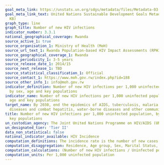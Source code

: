 ```yaml
---
goal_meta_link: https://unstats.un.org/sdgs/metadata/files/Metadata-03-03-01.pdf
goal_meta_link_text: United Nations Sustainable Development Goals Metadata (PDF 372
  KB)
graph_type: line
graph_title: Number of new HIV infections
indicator_number: 3.3.1
national_geographical_coverage: Rwanda
source_active_1: true
source_organisation_1: Ministry of Health (MoH)
source_url_text_1: Rwanda Population-based HIV Impact Assessments (RPHIA)
source_geographical_coverage_1: Rwanda
source_periodicity_1: 3-5 years
source_release_date_1: 2014/15
source_next_release_1: TBD
source_statistical_classification_1: Official
source_contact_1: https://www.moh.gov.rw/index.php?id=188
source_other_info_1: info@moh.gov.rw
indicator_definition: Number of new HIV infections per 1,000 uninfected population,
  by sex, age and key populations
indicator_name: Number of new HIV infections per 1,000 uninfected population, by sex,
  age and key populations
target_name: By 2030, end the epidemics of AIDS, tuberculosis, malaria and neglected tropical
  diseases and combat hepatitis, water-borne diseases and other communicable diseases
title: Number of new HIV infections per 1,000 uninfected population, by sex, age and
  key populations
un_custodian_agency: The Joint United Nations Programme on HIV/AIDS (UNAIDS)
un_designated_tier: 'Tier II'
data_non_statistical: false
national_indicator_available: HIV Incidence 
computation_definitions: The incidence rate is the number of new cases per population at risk in a given time period  
computation_disaggregation: Residence, Age group, Sex, Marital Status, Risk Factors
computation_calculations: (Number of new HIV infections / Uninfected population)* "1,000  
computation_units: Per 1,000 uninfected population
---
```

